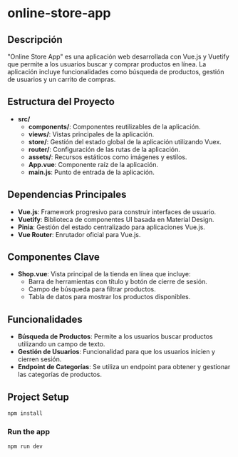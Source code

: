 # online-store-app

## Descripción
"Online Store App" es una aplicación web desarrollada con Vue.js y Vuetify que permite a los usuarios buscar y comprar productos en línea. La aplicación incluye funcionalidades como búsqueda de productos, gestión de usuarios y un carrito de compras.

## Estructura del Proyecto
- **src/**
  - **components/**: Componentes reutilizables de la aplicación.
  - **views/**: Vistas principales de la aplicación.
  - **store/**: Gestión del estado global de la aplicación utilizando Vuex.
  - **router/**: Configuración de las rutas de la aplicación.
  - **assets/**: Recursos estáticos como imágenes y estilos.
  - **App.vue**: Componente raíz de la aplicación.
  - **main.js**: Punto de entrada de la aplicación.

## Dependencias Principales
- **Vue.js**: Framework progresivo para construir interfaces de usuario.
- **Vuetify**: Biblioteca de componentes UI basada en Material Design.
- **Pinia**: Gestión del estado centralizado para aplicaciones Vue.js.
- **Vue Router**: Enrutador oficial para Vue.js.

## Componentes Clave
- **Shop.vue**: Vista principal de la tienda en línea que incluye:
  - Barra de herramientas con título y botón de cierre de sesión.
  - Campo de búsqueda para filtrar productos.
  - Tabla de datos para mostrar los productos disponibles.

## Funcionalidades
- **Búsqueda de Productos**: Permite a los usuarios buscar productos utilizando un campo de texto.
- **Gestión de Usuarios**: Funcionalidad para que los usuarios inicien y cierren sesión.
- **Endpoint de Categorías**: Se utiliza un endpoint para obtener y gestionar las categorías de productos.

## Project Setup

```sh
npm install
```

### Run the app

```sh
npm run dev
```


